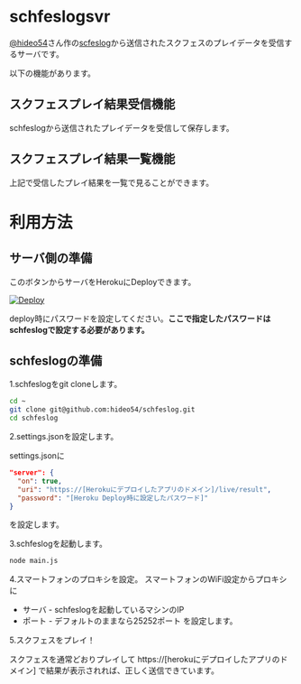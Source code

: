 # schfeslogsvr

[@hideo54](https://github.com/hideo54)さん作の[scfeslog](https://github.com/hideo54/schfeslog)から送信されたスクフェスのプレイデータを受信するサーバです。

以下の機能があります。

## スクフェスプレイ結果受信機能
schfeslogから送信されたプレイデータを受信して保存します。

## スクフェスプレイ結果一覧機能
上記で受信したプレイ結果を一覧で見ることができます。

# 利用方法

## サーバ側の準備

このボタンからサーバをHerokuにDeployできます。

[![Deploy](https://www.herokucdn.com/deploy/button.svg)](https://heroku.com/deploy?template=https://github.com/zephiransas/schfeslogsvr/tree/master)

deploy時にパスワードを設定してください。**ここで指定したパスワードはschfeslogで設定する必要があります。**

## schfeslogの準備

1.schfeslogをgit cloneします。

``` bash
cd ~
git clone git@github.com:hideo54/schfeslog.git
cd schfeslog
```

2.settings.jsonを設定します。

settings.jsonに
``` json
"server": {
  "on": true,
  "uri": "https://[Herokuにデプロイしたアプリのドメイン]/live/result",
  "password": "[Heroku Deploy時に設定したパスワード]"
}
```
を設定します。

3.schfeslogを起動します。

``` bash
node main.js
```

4.スマートフォンのプロキシを設定。
スマートフォンのWiFi設定からプロキシに
- サーバ - schfeslogを起動しているマシンのIP
- ポート - デフォルトのままなら25252ポート
を設定します。

5.スクフェスをプレイ！

スクフェスを通常どおりプレイして https://[herokuにデプロイしたアプリのドメイン] で結果が表示されれば、正しく送信できています。
